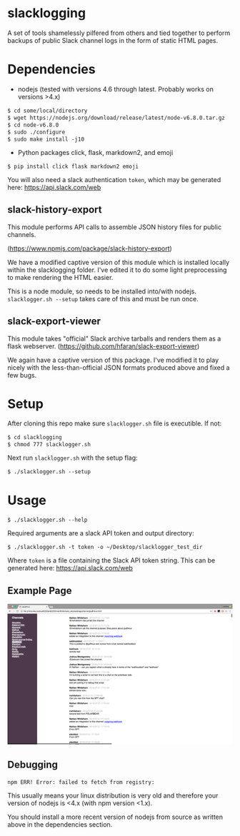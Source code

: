 # slacklogging

A set of tools shamelessly pilfered from others and tied together to perform backups of public Slack channel logs in the form of static HTML pages.

# Dependencies

* nodejs (tested with versions 4.6 through latest. Probably works on versions >4.x)

```
$ cd some/local/directory
$ wget https://nodejs.org/download/release/latest/node-v6.8.0.tar.gz
$ cd node-v6.8.0
$ sudo ./configure
$ sudo make install -j10
```

* Python packages click, flask, markdown2, and emoji

```
$ pip install click flask markdown2 emoji
```

You will also need a slack authentication `token`, which may be generated here: https://api.slack.com/web

slack-history-export
--------------------

This module performs API calls to assemble JSON history files for public channels.

(https://www.npmjs.com/package/slack-history-export)

We have a modified captive version of this module which is installed locally within the slacklogging folder.
I've edited it to do some light preprocessing to make rendering the HTML easier.

This is a node module, so needs to be installed into/with nodejs. `slacklogger.sh --setup` takes care of this and must be run once.


slack-export-viewer
--------------------

This module takes "official" Slack archive tarballs and renders them as a flask webserver.
(https://github.com/hfaran/slack-export-viewer)

We again have a captive version of this package. I've modified it to play nicely with the
less-than-official JSON formats produced above and fixed a few bugs.


# Setup

After cloning this repo make sure `slacklogger.sh` file is executible. If not:

```
$ cd slacklogging
$ chmod 777 slacklogger.sh
```

Next run `slacklogger.sh` with the setup flag:

```
$ ./slacklogger.sh --setup
```

# Usage

```
$ ./slacklogger.sh --help
```

Required arguments are a slack API token and output directory:

```
$ ./slacklogger.sh -t token -o ~/Desktop/slacklogger_test_dir
```

Where `token` is a file containing the Slack API token string.
This can be generated here: https://api.slack.com/web

Example Page
------------
![wow so productive](example.png?raw=true "Example Channel Page")


Debugging
---------

`npm ERR! Error: failed to fetch from registry:`

This usually means your linux distribution is very old and therefore your version of nodejs is <4.x (with npm version <1.x).

You should install a more recent version of nodejs from source as written above in the dependencies section.



